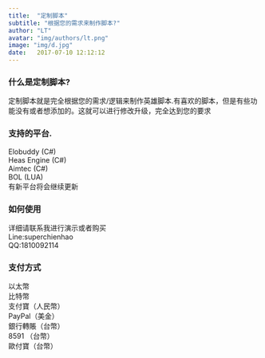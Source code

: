 ```yaml
---
title:  "定制脚本"
subtitle: "根据您的需求来制作脚本?"
author: "LT"
avatar: "img/authors/lt.png"
image: "img/d.jpg"
date:   2017-07-10 12:12:12
---
```


### 什么是定制脚本?
定制脚本就是完全根据您的需求/逻辑来制作英雄脚本.有喜欢的脚本，但是有些功能没有或者想添加的。这就可以进行修改升级，完全达到您的要求

### 支持的平台.
Elobuddy (C#)  
Heas Engine (C#)  
Aimtec (C#)  
BOL (LUA)  
有新平台将会继续更新

### 如何使用

详细请联系我进行演示或者购买  
Line:superchienhao  
QQ:1810092114

### 支付方式
以太幣  
比特幣  
支付寶（人民幣）  
PayPal（美金）  
銀行轉賬（台幣）  
8591 （台幣）  
歐付寶（台幣）  
